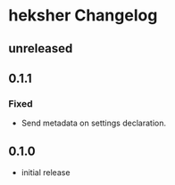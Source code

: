 # heksher Changelog
## unreleased
## 0.1.1
### Fixed
* Send metadata on settings declaration.
## 0.1.0
* initial release
